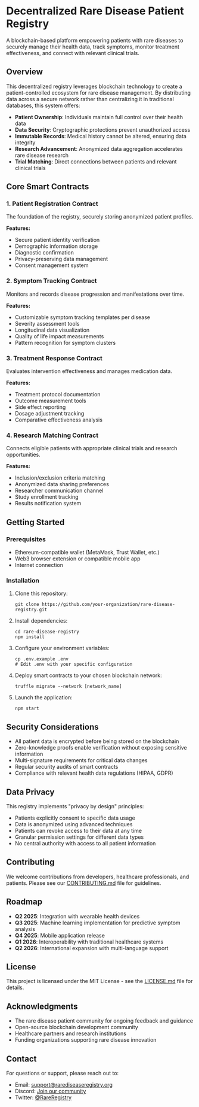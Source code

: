 # Decentralized Rare Disease Patient Registry

A blockchain-based platform empowering patients with rare diseases to securely manage their health data, track symptoms, monitor treatment effectiveness, and connect with relevant clinical trials.

## Overview

This decentralized registry leverages blockchain technology to create a patient-controlled ecosystem for rare disease management. By distributing data across a secure network rather than centralizing it in traditional databases, this system offers:

- **Patient Ownership**: Individuals maintain full control over their health data
- **Data Security**: Cryptographic protections prevent unauthorized access
- **Immutable Records**: Medical history cannot be altered, ensuring data integrity
- **Research Advancement**: Anonymized data aggregation accelerates rare disease research
- **Trial Matching**: Direct connections between patients and relevant clinical trials

## Core Smart Contracts

### 1. Patient Registration Contract

The foundation of the registry, securely storing anonymized patient profiles.

**Features:**
- Secure patient identity verification
- Demographic information storage
- Diagnostic confirmation
- Privacy-preserving data management
- Consent management system

### 2. Symptom Tracking Contract

Monitors and records disease progression and manifestations over time.

**Features:**
- Customizable symptom tracking templates per disease
- Severity assessment tools
- Longitudinal data visualization
- Quality of life impact measurements
- Pattern recognition for symptom clusters

### 3. Treatment Response Contract

Evaluates intervention effectiveness and manages medication data.

**Features:**
- Treatment protocol documentation
- Outcome measurement tools
- Side effect reporting
- Dosage adjustment tracking
- Comparative effectiveness analysis

### 4. Research Matching Contract

Connects eligible patients with appropriate clinical trials and research opportunities.

**Features:**
- Inclusion/exclusion criteria matching
- Anonymized data sharing preferences
- Researcher communication channel
- Study enrollment tracking
- Results notification system

## Getting Started

### Prerequisites

- Ethereum-compatible wallet (MetaMask, Trust Wallet, etc.)
- Web3 browser extension or compatible mobile app
- Internet connection

### Installation

1. Clone this repository:
   ```
   git clone https://github.com/your-organization/rare-disease-registry.git
   ```

2. Install dependencies:
   ```
   cd rare-disease-registry
   npm install
   ```

3. Configure your environment variables:
   ```
   cp .env.example .env
   # Edit .env with your specific configuration
   ```

4. Deploy smart contracts to your chosen blockchain network:
   ```
   truffle migrate --network [network_name]
   ```

5. Launch the application:
   ```
   npm start
   ```

## Security Considerations

- All patient data is encrypted before being stored on the blockchain
- Zero-knowledge proofs enable verification without exposing sensitive information
- Multi-signature requirements for critical data changes
- Regular security audits of smart contracts
- Compliance with relevant health data regulations (HIPAA, GDPR)

## Data Privacy

This registry implements "privacy by design" principles:
- Patients explicitly consent to specific data usage
- Data is anonymized using advanced techniques
- Patients can revoke access to their data at any time
- Granular permission settings for different data types
- No central authority with access to all patient information

## Contributing

We welcome contributions from developers, healthcare professionals, and patients. Please see our [CONTRIBUTING.md](CONTRIBUTING.md) file for guidelines.

## Roadmap

- **Q2 2025**: Integration with wearable health devices
- **Q3 2025**: Machine learning implementation for predictive symptom analysis
- **Q4 2025**: Mobile application release
- **Q1 2026**: Interoperability with traditional healthcare systems
- **Q2 2026**: International expansion with multi-language support

## License

This project is licensed under the MIT License - see the [LICENSE.md](LICENSE.md) file for details.

## Acknowledgments

- The rare disease patient community for ongoing feedback and guidance
- Open-source blockchain development community
- Healthcare partners and research institutions
- Funding organizations supporting rare disease innovation

## Contact

For questions or support, please reach out to:
- Email: support@rarediseaseregistry.org
- Discord: [Join our community](https://discord.gg/rarediseaseregistry)
- Twitter: [@RareRegistry](https://twitter.com/RareRegistry)

